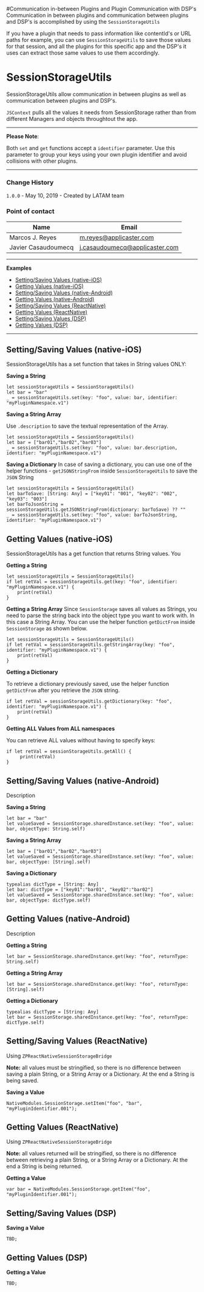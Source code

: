 #Communication in-between Plugins and Plugin Communication with DSP's
Communication in between plugins and communication between plugins and DSP's is accomplished by using the `SessionStorageUtils`

If you have a plugin that needs to pass information like contentId's or URL paths for example, you can use `SessionStorageUtils` to save those values for that session, and all the plugins for this specific app and the DSP's it uses can extract those same values to use them accordingly.

# SessionStorageUtils
SessionStorageUtils allow communication in between plugins as well as communication between plugins and DSP's. 


`JSContext` pulls all the values it needs from SessionStorage rather than from different Managers and objects throughtout the app.


***
**Please Note**:

Both `set` and `get` functions accept a `identifier` parameter. Use this parameter to group your keys using your own plugin identifier and avoid collisions with other plugins.
***


### Change History
`1.0.0` - May 10, 2019 - Created by LATAM team


### Point of contact
Name  | Email
------------- | -------------
Marcos J. Reyes  | m.reyes@applicaster.com
Javier Casaudoumecq  | j.casaudoumecq@applicaster.com

***
**Examples**

* [Setting/Saving Values (native-iOS)](#setting-values-ios)
* [Getting Values (native-iOS)](#getting-values-ios)
* [Setting/Saving Values (native-Android)](#setting-values-android)
* [Getting Values (native-Android)](#getting-values-android)
* [Setting/Saving Values (ReactNative)](#setting-values-RN)
* [Getting Values (ReactNative)](#getting-values-RN)
* [Setting/Saving Values (DSP)](#setting-values-DSP)
* [Getting Values (DSP)](#getting-values-DSP)

***


## <a name="setting-values-ios"></a>Setting/Saving Values (native-iOS)
SessionStorageUtils has a set function that takes in String values ONLY:

**Saving a String**

```
let sessionStorageUtils = SessionStorageUtils()
let bar = "bar"
_ = sessionStorageUtils.set(key: "foo", value: bar, identifier: "myPluginNamespace.v1")

```

**Saving a String Array**

Use `.description` to save the textual representation of the Array.

```
let sessionStorageUtils = SessionStorageUtils()
let bar = ["bar01","bar02","bar03"]
_ = sessionStorageUtils.set(key: "foo", value: bar.description, identifier: "myPluginNamespace.v1")

```

**Saving a Dictionary**
In case of saving a dictionary, you can use one of the helper functions - `getJSONStringFrom` inside `SessionStorageUtils` to save the `JSON` String

```
let sessionStorageUtils = SessionStorageUtils()
let barToSave: [String: Any] = ["key01": "001", "key02": "002", "key03": "003"]
let barToJsonString = sessionStorageUtils.getJSONStringFrom(dictionary: barToSave) ?? ""
_ = sessionStorageUtils.set(key: "foo", value: barToJsonString, identifier: "myPluginNamespace.v1")

```

## <a name="getting-values-ios"></a>Getting Values (native-iOS)
SessionStorageUtils has a get function that returns String values. You  

**Getting a String**

```
let sessionStorageUtils = SessionStorageUtils()
if let retVal = sessionStorageUtils.get(key: "foo", identifier: "myPluginNamespace.v1") {
    print(retVal)
}

```

**Getting a String Array**
Since `SessionStorage` saves all values as Strings, you need to parse the string back into the object type you want to work with. In this case a String Array.
You can use the helper function `getDictFrom` inside `SessionStorage` as shown below.

```
let sessionStorageUtils = SessionStorageUtils()
if let retVal = sessionStorageUtils.getStringArray(key: "foo", identifier: "myPluginNamespace.v1") {
    print(retVal)
}

```

**Getting a Dictionary**

To retrieve a dictionary previously saved, use the helper function `getDictFrom` after you retrieve the `JSON` string. 

```
if let retVal = sessionStorageUtils.getDictionary(key: "foo", identifier: "myPluginNamespace.v1") {
    print(retVal)
}

```

**Getting ALL Values from ALL namespaces**

You can retrieve ALL values without having to specify keys:

```
if let retVal = sessionStorageUtils.getAll() {
     print(retVal)
}

```

## <a name="setting-values-android"></a>Setting/Saving Values (native-Android)
Description

**Saving a String**

```
let bar = "bar"
let valueSaved = SessionStorage.sharedInstance.set(key: "foo", value: bar, objectType: String.self)

```

**Saving a String Array**

```
let bar = ["bar01","bar02","bar03"]
let valueSaved = SessionStorage.sharedInstance.set(key: "foo", value: bar, objectType: [String].self)

```

**Saving a Dictionary**

```
typealias dictType = [String: Any]
let bar: dictType = ["key01":"bar01", "key02":"bar02"]
let valueSaved = SessionStorage.sharedInstance.set(key: "foo", value: bar, objectType: dictType.self)

```

## <a name="getting-values-android"></a>Getting Values (native-Android)
Description

**Getting a String**

```
let bar = SessionStorage.sharedInstance.get(key: "foo", returnType: String.self)

```

**Getting a String Array**

```
let bar = SessionStorage.sharedInstance.get(key: "foo", returnType: [String].self)

```

**Getting a Dictionary**

```
typealias dictType = [String: Any]
let bar = SessionStorage.sharedInstance.get(key: "foo", returnType: dictType.self)

```


## <a name="setting-values-RN"></a>Setting/Saving Values (ReactNative)
Using `ZPReactNativeSessionStorageBridge`

**Note:** all values must be stringified, so there is no difference between saving a plain String, or a String Array or a Dictionary. At the end a String is being saved.

**Saving a Value**

```
NativeModules.SessionStorage.setItem("foo", "bar", "myPluginIdentifier.001");

```

## <a name="getting-values-RN"></a>Getting Values (ReactNative)
Using `ZPReactNativeSessionStorageBridge`

**Note:** all values returned will be stringified, so there is no difference between retrieving a plain String, or a String Array or a Dictionary. At the end a String is being returned.

**Getting a Value**

```
var bar = NativeModules.SessionStorage.getItem("foo", "myPluginIdentifier.001");
```

## <a name="setting-values-DSP"></a>Setting/Saving Values (DSP)

**Saving a Value**

```
TBD;

```

## <a name="getting-values-DSP"></a>Getting Values (DSP)


**Getting a Value**

```
TBD;
```
